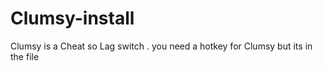 # Clumsy-install
Clumsy is a Cheat so Lag switch . you need a hotkey for Clumsy but its in the file
